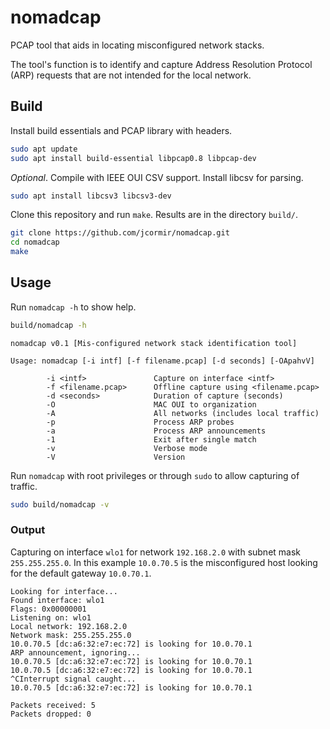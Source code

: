 # nomadcap

PCAP tool that aids in locating misconfigured network stacks.

The tool's function is to identify and capture Address Resolution Protocol (ARP)
requests that are not intended for the local network.

## Build

Install build essentials and PCAP library with headers.

```bash
sudo apt update
sudo apt install build-essential libpcap0.8 libpcap-dev
```

*Optional*. Compile with IEEE OUI CSV support. Install libcsv for parsing.

```bash
sudo apt install libcsv3 libcsv3-dev
```

Clone this repository and run `make`. Results are in the directory `build/`.

```bash
git clone https://github.com/jcormir/nomadcap.git
cd nomadcap
make
```

## Usage

Run `nomadcap -h` to show help.

```bash
build/nomadcap -h
```

```text
nomadcap v0.1 [Mis-configured network stack identification tool]

Usage: nomadcap [-i intf] [-f filename.pcap] [-d seconds] [-OApahvV]

        -i <intf>               Capture on interface <intf>
        -f <filename.pcap>      Offline capture using <filename.pcap>
        -d <seconds>            Duration of capture (seconds)
        -O                      MAC OUI to organization
        -A                      All networks (includes local traffic)
        -p                      Process ARP probes
        -a                      Process ARP announcements
        -1                      Exit after single match
        -v                      Verbose mode
        -V                      Version
```

Run `nomadcap` with root privileges or through `sudo` to allow capturing of traffic.

```bash
sudo build/nomadcap -v
```

### Output

Capturing on interface `wlo1` for network `192.168.2.0` with subnet mask `255.255.255.0`.
In this example `10.0.70.5` is the misconfigured host looking for the default gateway `10.0.70.1`.

```text
Looking for interface...
Found interface: wlo1
Flags: 0x00000001
Listening on: wlo1
Local network: 192.168.2.0
Network mask: 255.255.255.0
10.0.70.5 [dc:a6:32:e7:ec:72] is looking for 10.0.70.1
ARP announcement, ignoring...
10.0.70.5 [dc:a6:32:e7:ec:72] is looking for 10.0.70.1
10.0.70.5 [dc:a6:32:e7:ec:72] is looking for 10.0.70.1
^CInterrupt signal caught...
10.0.70.5 [dc:a6:32:e7:ec:72] is looking for 10.0.70.1

Packets received: 5
Packets dropped: 0
```
